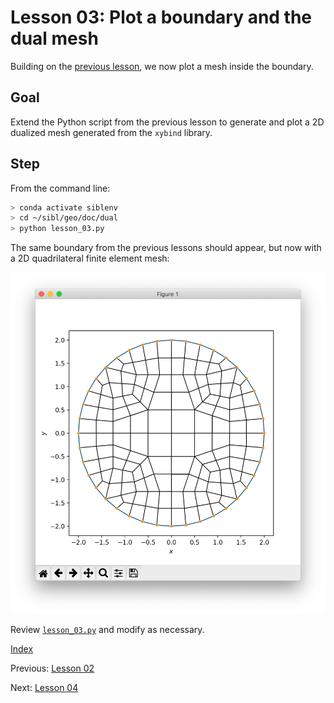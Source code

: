 # Lesson 03: Plot a boundary and the dual mesh

Building on the [previous lesson](lesson_02.md), we now plot a mesh inside the boundary.

## Goal

Extend the Python script from the previous lesson to generate and plot a 2D dualized mesh generated from the `xybind` library.

## Step

From the command line:

```bash
> conda activate siblenv
> cd ~/sibl/geo/doc/dual
> python lesson_03.py
```

The same boundary from the previous lessons should appear, but now with a 2D quadrilateral finite element mesh:

![circle_boundary_mesh](fig/circle_boundary_mesh.png)

Review [`lesson_03.py`](lesson_03.py) and modify as necessary.

[Index](README.md)

Previous: [Lesson 02](lesson_02.md)

Next: [Lesson 04](lesson_04.md)
